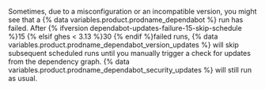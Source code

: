 Sometimes, due to a misconfiguration or an incompatible version, you might see that a {% data variables.product.prodname_dependabot %} run has failed. After {% ifversion dependabot-updates-failure-15-skip-schedule %}15 {% elsif ghes < 3.13 %}30 {% endif %}failed runs, {% data variables.product.prodname_dependabot_version_updates %} will skip subsequent scheduled runs until you manually trigger a check for updates from the dependency graph. {% data variables.product.prodname_dependabot_security_updates %} will still run as usual.
